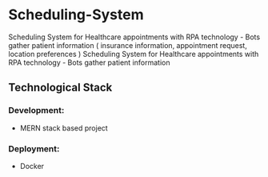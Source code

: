 # Scheduling-System
Scheduling System for Healthcare appointments with RPA technology - Bots gather patient information ( insurance information, appointment request, location preferences )
Scheduling System for Healthcare appointments with RPA technology - Bots gather patient information

## Technological Stack
### Development: 
- MERN stack based project

### Deployment: 
- Docker

